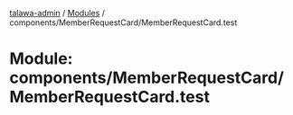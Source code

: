 [talawa-admin](../README.md) / [Modules](../modules.md) / components/MemberRequestCard/MemberRequestCard.test

# Module: components/MemberRequestCard/MemberRequestCard.test
